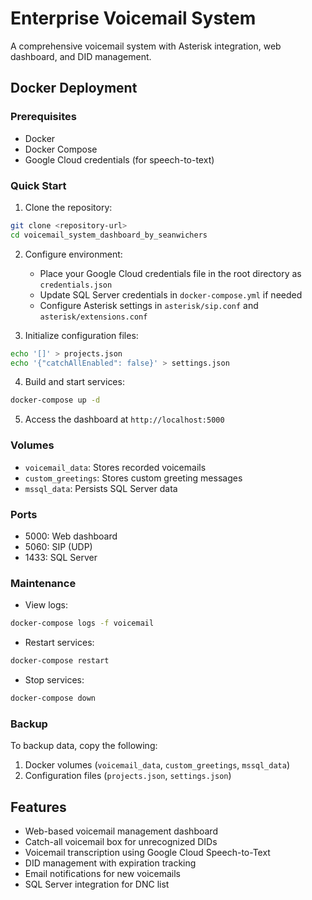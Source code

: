 # Enterprise Voicemail System

A comprehensive voicemail system with Asterisk integration, web dashboard, and DID management.

## Docker Deployment

### Prerequisites
- Docker
- Docker Compose
- Google Cloud credentials (for speech-to-text)

### Quick Start

1. Clone the repository:
```bash
git clone <repository-url>
cd voicemail_system_dashboard_by_seanwichers
```

2. Configure environment:
   - Place your Google Cloud credentials file in the root directory as `credentials.json`
   - Update SQL Server credentials in `docker-compose.yml` if needed
   - Configure Asterisk settings in `asterisk/sip.conf` and `asterisk/extensions.conf`

3. Initialize configuration files:
```bash
echo '[]' > projects.json
echo '{"catchAllEnabled": false}' > settings.json
```

4. Build and start services:
```bash
docker-compose up -d
```

5. Access the dashboard at `http://localhost:5000`

### Volumes
- `voicemail_data`: Stores recorded voicemails
- `custom_greetings`: Stores custom greeting messages
- `mssql_data`: Persists SQL Server data

### Ports
- 5000: Web dashboard
- 5060: SIP (UDP)
- 1433: SQL Server

### Maintenance

- View logs:
```bash
docker-compose logs -f voicemail
```

- Restart services:
```bash
docker-compose restart
```

- Stop services:
```bash
docker-compose down
```

### Backup

To backup data, copy the following:
1. Docker volumes (`voicemail_data`, `custom_greetings`, `mssql_data`)
2. Configuration files (`projects.json`, `settings.json`)

## Features
- Web-based voicemail management dashboard
- Catch-all voicemail box for unrecognized DIDs
- Voicemail transcription using Google Cloud Speech-to-Text
- DID management with expiration tracking
- Email notifications for new voicemails
- SQL Server integration for DNC list